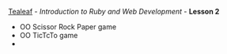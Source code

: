 [Tealeaf](http://www.gotealeaf.com) - *Introduction to Ruby and Web Development* - **Lesson 2**

* OO Scissor Rock Paper game
* OO TicTcTo game
* 






 